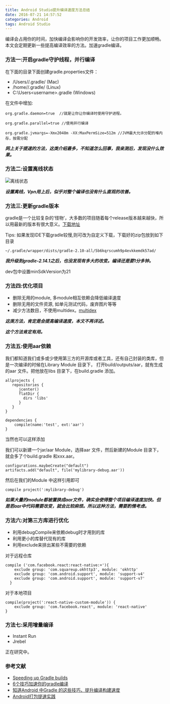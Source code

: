 ```yaml
---
title: Android Studio提升编译速度方法总结
date: 2016-07-21 14:57:52
categories: Android
tags: Android Studio
---
```


编译会占用你的时间，加快编译会影响你的开发效率，让你的项目工作更加顺畅。本文会定期更新一些提高编译效率的方法。加速gradle编译。

<!-- more -->

### 方法一:开启gradle守护线程，并行编译

在下面的目录下面创建gradle.properties文件：

- /Users/<username>/.gradle/ (Mac)
- /home/<username>/.gradle/ (Linux)
- C:\Users\<username>\.gradle (Windows)

在文件中增加:

```
org.gradle.daemon=true  //就是让你让你编译时使用守护进程。

org.gradle.parallel=true //使用并行编译

org.gradle.jvmargs=-Xmx2048m -XX:MaxPermSize=512m //JVM最大允许分配的堆内存，按需分配

```

***网上关于提速的方法，这类介绍最多，不知道怎么回事，我亲测后，发现没什么效果。***


### 方法二:设置离线状态

![离线状态](http://o7y1sf21i.bkt.clouddn.com/blog/5/lALOYktUms0CEM0FeQ_1401_528.png)

***设置离线，Vpn用上后，似乎对整个编译也没有什么直观的改善。***


### 方法三:更新gradle版本

gradle是一个比较复杂的‘怪物’，大多数的项目随着每个release版本越来越快，所以用最新的版本有很大意义。[下载地址](https://gradle.org/gradle-download/)

Tips:
如果发现IDE下载gradle较慢,则可改为自定义下载，下载好的zip包放到如下目录

```
~/.gradle/wrapper/dists/gradle-2.10-all/5b6kqrscumh9p4evkkemdk57ad/
```

***我升级到gradle-2.14.1之后，也没发现有多大的改变。编译还是要1分多钟。***

dev包中设置minSdkVersion为21


### 方法四:优化项目

- 删除无用的module, 多module相互依赖会降低编译速度
- 删除无用的文件资源, 如单元测试代码，废弃图片等等
- 减少方法数目，不使用multidex。[multidex](http://blog.csdn.net/t12x3456/article/details/40837287)


***这类方法，肯定是会提高编译速度，本文不再详述。***



***这个方法肯定有用。***

### 方法五:使用aar依赖

我们都知道我们或多或少使用第三方的开源库或者工具，还有自己封装的类库，但是一次编译的时候在Library Module 目录下， 打开build/outputs/aar，就有生成的aar 文件。把他放在libs 目录下，在build.gradle 添加。

```
allprojects {
   repositories {
      jcenter()
      flatDir {
        dirs 'libs'
      }
   }
}

dependencies {
    compile(name:'test', ext:'aar')
}

```

当然也可以这样添加

我们可以新建一个jar/aar Module，选择aar 文件，然后新建的Module 目录下，就会多了个build.gradle 和xxx.aar。

```
configurations.maybeCreate("default")
artifacts.add("default", file('mylibrary-debug.aar'))

```

然后在我们的Module 中这样引用即可

```
compile project(':mylibrary-debug')

```

***如果大量的module都被置换成aar文件，确实会使得整个项目编译速度加快。但是若aar中代码需要改变，就会比较麻烦。所以这种方法，需要酌情考虑。***


### 方法六:对第三方库进行优化

- 利用debugCompile来依赖debug时才用到的库
- 利用更小的库替代现有的库
- 利用exclude来排出某些不需要的依赖

对于远程仓库

```
compile ('com.facebook.react:react-native:+'){
    exclude group: 'com.squareup.okhttp3', module: 'okhttp'
    exclude group: 'com.android.support', module: 'support-v4'
    exclude group: 'com.android.support', module: 'support-v7'
  }

```

对于本地项目

```
compile(project(':react-native-custom-module')) {
    exclude group: 'com.facebook.react', module: 'react-native'
}
```

### 方法七:采用增量编译

- Instant Run
- Jrebel

正在研究中。



### 参考文献

- [Speeding up Gradle builds](http://kevinpelgrims.com/blog/2015/06/11/speeding-up-your-gradle-builds/)
- [6个技巧加速你的gradle编译](http://www.jianshu.com/p/2ff3717199da)
- [知道Android 中Gradle 的这些技巧，提升编译构建速度](http://tikitoo.github.io/2016/05/26/android-studio-gradle-build-run-faster/)
- [Android打包提速实践](http://www.jianshu.com/p/e456a5ac8613?hmsr=toutiao.io&utm_medium=toutiao.io&utm_source=toutiao.io)
